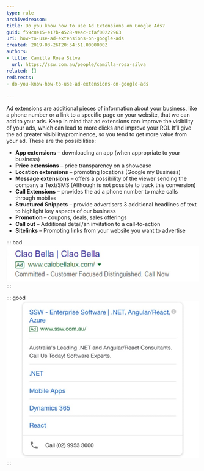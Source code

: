 ```yaml
---
type: rule
archivedreason: 
title: Do you know how to use Ad Extensions on Google Ads?
guid: f59c8e15-e17b-4528-9eac-cfaf00222963
uri: how-to-use-ad-extensions-on-google-ads
created: 2019-03-26T20:54:51.0000000Z
authors:
- title: Camilla Rosa Silva
  url: https://ssw.com.au/people/camilla-rosa-silva
related: []
redirects:
- do-you-know-how-to-use-ad-extensions-on-google-ads

---
```


Ad extensions are additional pieces of information about your business, like a phone number or a link to a specific page on your website, that we can add to your ads. Keep in mind that ad extensions can improve the visibility of your ads, which can lead to more clicks and improve your ROI. It’ll give the ad greater visibility/prominence, so you tend to get more value from your ad. These are the possibilities:

<!--endintro-->

* **App extensions** – downloading an app (when appropriate to your business)
* **Price extensions** – price transparency on a showcase
* **Location extensions** – promoting locations (Google my Business)
* **Message extensions** – offers a possibility of the viewer sending the company a Text/SMS (Although is not possible to track this conversion)
* **Call Extensions** – provides the ad a phone number to make calls through mobiles
* **Structured Snippets** – provide advertisers 3 additional headlines of text to highlight key aspects of our business
* **Promotion** – coupons, deals, sales offerings
* **Call out** – Additional detail/an invitation to a call-to-action
* **Sitelinks** – Promoting links from your website you want to advertise



::: bad  
![Figure: Bad Example – Ad doesn't have a clear message about either product or service, there’s no call extension even though it mentions "Call Now"](google-ad-no-ad-extension.jpg)  
:::


::: good  
![Figure: Good Example - Sitelinks and Call extensions on one of our mobile ads](google-ad-extension.jpg)  
:::
